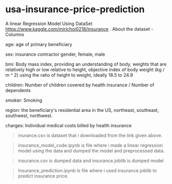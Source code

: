 # usa-insurance-price-prediction
A linear Regression Model Using DataSet https://www.kaggle.com/mirichoi0218/insurance .
 About the dataset - 
Columns

age: age of primary beneficiary

sex: insurance contractor gender, female, male

bmi: Body mass index, providing an understanding of body, weights that are relatively high or low relative to height,
objective index of body weight (kg / m ^ 2) using the ratio of height to weight, ideally 18.5 to 24.9

children: Number of children covered by health insurance / Number of dependents

smoker: Smoking

region: the beneficiary's residential area in the US, northeast, southeast, southwest, northwest.

charges: Individual medical costs billed by health insurance






>inurance.csv is dataset that i downloaded from the link given above.

>insurance_model_code.ipynb is file where i made a linear regression model using the data and dumped the model and preprocessed data.

>insurance.csv is dumped data and insurance.joblib is dumped model

>Insurance_prediction.ipynb is file where i used insurance.joblib to predict insurance price.

